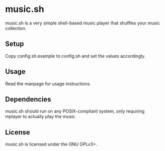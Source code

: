 # music.sh
music.sh is a very simple shell-based music player that shuffles your music
collection.

## Setup
Copy config.sh.example to config.sh and set the values accordingly.

## Usage
Read the manpage for usage instructions.

## Dependencies
music.sh should run on any POSIX-compliant system, only requiring mplayer to
actually play the music.

## License
music.sh is licensed under the GNU GPLv3+.

